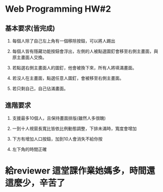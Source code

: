 # Web Programming HW#2

## 基本要求(皆完成)

1. 每個人除了自己左上角有一個移除按鈕，可以將人踢出

2. 每個人皆有隱藏功能按鈕會浮出，左側的人被點選圖釘會移至右側主畫面，與原主畫面人交換。

3. 若點選右側主畫面人的圖釘，他會被換下來，所有人將填滿畫面。

4. 若沒人在主畫面，點選任意人圖釘，會被移至右側主畫面。

5. 若只剩自己，自己佔滿畫面。

## 進階要求

1. 支援最多10個人，且保持畫面排版(雖然人多很醜)

2. 一到十人視窗長寬比皆依比例動態調整，下排未滿時，寬度會增加

3. 下方有增加人口按鈕，加到10人會消失不給你按

4. 左下角的時間正確 


# 給reviewer 這堂課作業她媽多，時間還這麼少，辛苦了